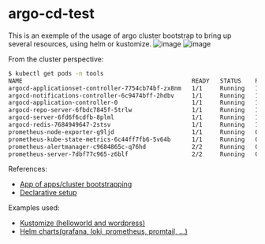 # argo-cd-test

This is an exemple of the usage of argo cluster bootstrap to bring up several resources, using helm or kustomize.
![image](https://user-images.githubusercontent.com/18078161/168565447-f4e37554-571c-45c3-856a-6c8228a07769.png)
![image](https://user-images.githubusercontent.com/18078161/168565526-3dd09d47-e924-41ae-971c-9d3e44154de6.png)



From the cluster perspective:
```sh
$ kubectl get pods -n tools 
NAME                                                READY   STATUS    RESTARTS      AGE
argocd-applicationset-controller-7754cb74bf-zx8nm   1/1     Running   1 (16m ago)   9h
argocd-notifications-controller-6c9474bff-2hdbv     1/1     Running   1 (16m ago)   9h
argocd-application-controller-0                     1/1     Running   1 (16m ago)   9h
argocd-repo-server-6fbdc7845f-5trlw                 1/1     Running   1 (16m ago)   9h
argocd-server-6fd6f6cdfb-8plml                      1/1     Running   1 (16m ago)   9h
argocd-redis-7684949647-2stsv                       1/1     Running   1 (16m ago)   9h
prometheus-node-exporter-g9ljd                      1/1     Running   0             2m44s
prometheus-kube-state-metrics-6c44ff7fb6-5v64b      1/1     Running   0             2m44s
prometheus-alertmanager-c9684865c-q76hd             2/2     Running   0             2m44s
prometheus-server-7dbf77c965-z6blf                  2/2     Running   0             2m44s
```


References:

- [App of apps/cluster bootstrapping](https://argoproj.github.io/argo-cd/operator-manual/cluster-bootstrapping/)
- [Declarative setup](https://argoproj.github.io/argo-cd/operator-manual/declarative-setup/#applications)

Examples used:
- [Kustomize (helloworld and wordpress)](https://github.com/kubernetes-sigs/kustomize/tree/master/examples)
- [Helm charts(grafana, loki, prometheus, promtail, ...)](https://artifacthub.io/packages/helm/grafana/grafana)
